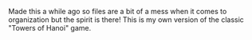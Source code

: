 Made this a while ago so files are a bit of a mess when it comes to organization but the spirit is there!
This is my own version of the classic "Towers of Hanoi" game.
